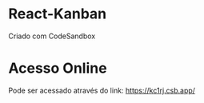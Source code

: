 # React-Kanban
Criado com CodeSandbox

# Acesso Online
Pode ser acessado através do link: https://kc1rj.csb.app/
